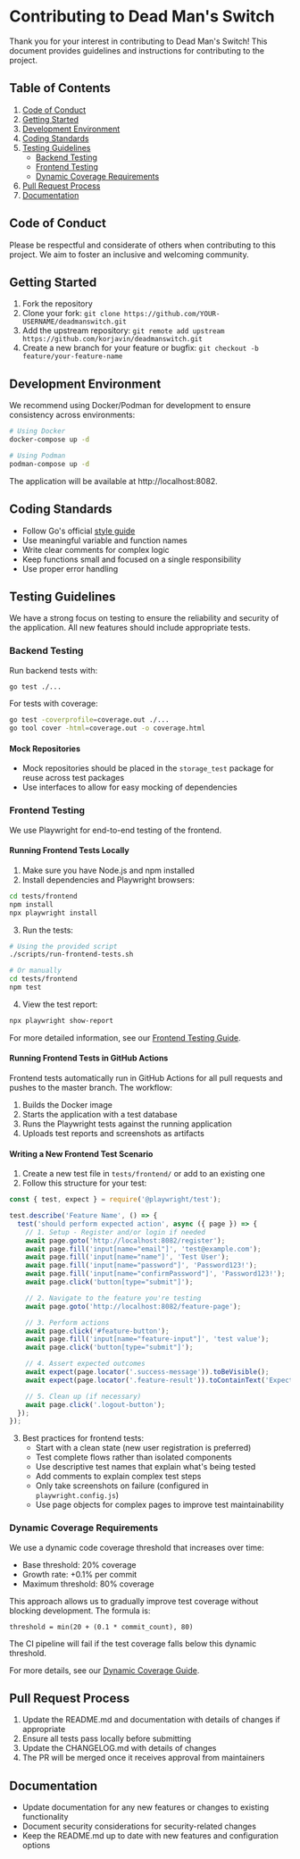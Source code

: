 # Contributing to Dead Man's Switch

Thank you for your interest in contributing to Dead Man's Switch! This document provides guidelines and instructions for contributing to the project.

## Table of Contents

1. [Code of Conduct](#code-of-conduct)
2. [Getting Started](#getting-started)
3. [Development Environment](#development-environment)
4. [Coding Standards](#coding-standards)
5. [Testing Guidelines](#testing-guidelines)
   - [Backend Testing](#backend-testing)
   - [Frontend Testing](#frontend-testing)
   - [Dynamic Coverage Requirements](#dynamic-coverage-requirements)
6. [Pull Request Process](#pull-request-process)
7. [Documentation](#documentation)

## Code of Conduct

Please be respectful and considerate of others when contributing to this project. We aim to foster an inclusive and welcoming community.

## Getting Started

1. Fork the repository
2. Clone your fork: `git clone https://github.com/YOUR-USERNAME/deadmanswitch.git`
3. Add the upstream repository: `git remote add upstream https://github.com/korjavin/deadmanswitch.git`
4. Create a new branch for your feature or bugfix: `git checkout -b feature/your-feature-name`

## Development Environment

We recommend using Docker/Podman for development to ensure consistency across environments:

```bash
# Using Docker
docker-compose up -d

# Using Podman
podman-compose up -d
```

The application will be available at http://localhost:8082.

## Coding Standards

- Follow Go's official [style guide](https://golang.org/doc/effective_go)
- Use meaningful variable and function names
- Write clear comments for complex logic
- Keep functions small and focused on a single responsibility
- Use proper error handling

## Testing Guidelines

We have a strong focus on testing to ensure the reliability and security of the application. All new features should include appropriate tests.

### Backend Testing

Run backend tests with:

```bash
go test ./...
```

For tests with coverage:

```bash
go test -coverprofile=coverage.out ./...
go tool cover -html=coverage.out -o coverage.html
```

#### Mock Repositories

- Mock repositories should be placed in the `storage_test` package for reuse across test packages
- Use interfaces to allow for easy mocking of dependencies

### Frontend Testing

We use Playwright for end-to-end testing of the frontend.

#### Running Frontend Tests Locally

1. Make sure you have Node.js and npm installed
2. Install dependencies and Playwright browsers:

```bash
cd tests/frontend
npm install
npx playwright install
```

3. Run the tests:

```bash
# Using the provided script
./scripts/run-frontend-tests.sh

# Or manually
cd tests/frontend
npm test
```

4. View the test report:

```bash
npx playwright show-report
```

For more detailed information, see our [Frontend Testing Guide](docs/frontend-testing.md).

#### Running Frontend Tests in GitHub Actions

Frontend tests automatically run in GitHub Actions for all pull requests and pushes to the master branch. The workflow:

1. Builds the Docker image
2. Starts the application with a test database
3. Runs the Playwright tests against the running application
4. Uploads test reports and screenshots as artifacts

#### Writing a New Frontend Test Scenario

1. Create a new test file in `tests/frontend/` or add to an existing one
2. Follow this structure for your test:

```javascript
const { test, expect } = require('@playwright/test');

test.describe('Feature Name', () => {
  test('should perform expected action', async ({ page }) => {
    // 1. Setup - Register and/or login if needed
    await page.goto('http://localhost:8082/register');
    await page.fill('input[name="email"]', 'test@example.com');
    await page.fill('input[name="name"]', 'Test User');
    await page.fill('input[name="password"]', 'Password123!');
    await page.fill('input[name="confirmPassword"]', 'Password123!');
    await page.click('button[type="submit"]');

    // 2. Navigate to the feature you're testing
    await page.goto('http://localhost:8082/feature-page');

    // 3. Perform actions
    await page.click('#feature-button');
    await page.fill('input[name="feature-input"]', 'test value');
    await page.click('button[type="submit"]');

    // 4. Assert expected outcomes
    await expect(page.locator('.success-message')).toBeVisible();
    await expect(page.locator('.feature-result')).toContainText('Expected Result');

    // 5. Clean up (if necessary)
    await page.click('.logout-button');
  });
});
```

3. Best practices for frontend tests:
   - Start with a clean state (new user registration is preferred)
   - Test complete flows rather than isolated components
   - Use descriptive test names that explain what's being tested
   - Add comments to explain complex test steps
   - Only take screenshots on failure (configured in `playwright.config.js`)
   - Use page objects for complex pages to improve test maintainability

### Dynamic Coverage Requirements

We use a dynamic code coverage threshold that increases over time:

- Base threshold: 20% coverage
- Growth rate: +0.1% per commit
- Maximum threshold: 80% coverage

This approach allows us to gradually improve test coverage without blocking development. The formula is:

```
threshold = min(20 + (0.1 * commit_count), 80)
```

The CI pipeline will fail if the test coverage falls below this dynamic threshold.

For more details, see our [Dynamic Coverage Guide](docs/dynamic-coverage.md).

## Pull Request Process

1. Update the README.md and documentation with details of changes if appropriate
2. Ensure all tests pass locally before submitting
3. Update the CHANGELOG.md with details of changes
4. The PR will be merged once it receives approval from maintainers

## Documentation

- Update documentation for any new features or changes to existing functionality
- Document security considerations for security-related changes
- Keep the README.md up to date with new features and configuration options
